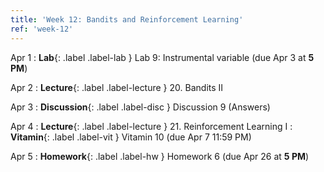 ```yaml
---
title: 'Week 12: Bandits and Reinforcement Learning'
ref: 'week-12'
---
```


Apr 1
: **Lab**{: .label .label-lab } Lab 9: Instrumental variable (due Apr 3 at **5 PM**)

Apr 2
: **Lecture**{: .label .label-lecture } 20. Bandits II

Apr 3
: **Discussion**{: .label .label-disc } Discussion 9 (Answers)

Apr 4
: **Lecture**{: .label .label-lecture } 21. Reinforcement Learning I
: **Vitamin**{: .label .label-vit } Vitamin 10 (due Apr 7 11:59 PM)

Apr 5
: **Homework**{: .label .label-hw } Homework 6 (due Apr 26 at **5 PM**)